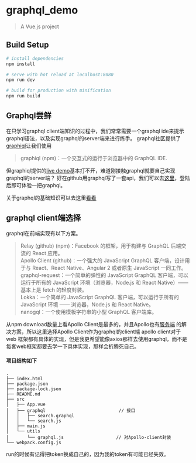 # graphql_demo

> A Vue.js project

## Build Setup

``` bash
# install dependencies
npm install

# serve with hot reload at localhost:8080
npm run dev

# build for production with minification
npm run build
```

## Graphql尝鲜 ##
在只学习graphql client端知识的过程中，我们常常需要一个graphql ide来提示graphql语法，以及实现graphql的server端来进行练手。
graphql社区提供了[graphiql](https://github.com/graphql/graphiql)让我们使用

> graphiql (npm)：一个交互式的运行于浏览器中的 GraphQL IDE.

但graphiql提供的[live demo](http://graphql.org/swapi-graphql)基本打不开，难道刚接触graphql就要自己实现graphql的server端？
好在github用graphql写了一套api，我们可以去[这里](https://developer.github.com/v4/explorer/)，登陆后即可体验一把graphql。


关于graphql的基础知识可以去这里[看看](http://graphql.cn/learn/)
## graphql client端选择 ##
graphql在前端实现有以下方案。
> Relay (github) (npm)：Facebook 的框架，用于构建与 GraphQL 后端交流的 React 应用。  
> Apollo Client (github)：一个强大的 JavaScript GraphQL 客户端，设计用于与 React、React Native、Angular 2 或者原生 JavaScript 一同工作。  
> graphql-request：一个简单的弹性的 JavaScript GraphQL 客户端，可以运行于所有的 JavaScript 环境（浏览器，Node.js 和 React Native）—— 基本上是 fetch 的轻度封装。  
> Lokka：一个简单的 JavaScript GraphQL 客户端，可以运行于所有的 JavaScript 环境 —— 浏览器，Node.js 和 React Native。  
> nanogql：一个使用模板字符串的小型 GraphQL 客户端库。  

从npm download数量上看Apollo Client是最多的，并且Apollo也有[服务端](https://www.apollographql.com/server) 的解决方案，所以这里选择Apollo Client作为graphql的client端
apollo client对于web 框架都有具体的实现，但是我更希望能像axios那样去使用graphql，而不是每套web框架都要去学一下具体实现，那样会折腾死自己。


#### 项目结构如下 ####
```
.
├── index.html
├── package.json
├── package-lock.json
├── README.md
├── src
│   ├── App.vue
│   ├── graphql                            // 接口
│   │   ├── search.graphql
│   │   └── search.js
│   ├── main.js
│   └── utils
│       └── graphql.js                    // 对Apollo-client封装
└── webpack.config.js

```
run的时候有记得把token换成自己的，因为我的token有可能已经失效。
